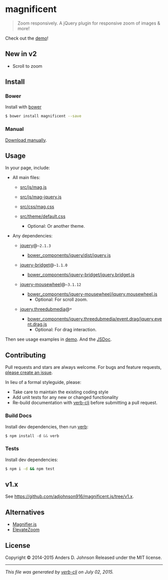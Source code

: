 # magnificent

> Zoom responsively. A jQuery plugin for responsive zoom of images & more!

Check out the [demo][mag-demo]!

## New in v2

* Scroll to zoom

## Install

### Bower

Install with [bower](http://bower.io/)

```sh
$ bower install magnificent --save
```

### Manual

[Download manually](https://github.com/adjohnson916/magnificent.js/releases).

## Usage

In your page, include:

* All main files:

  * [src/js/mag.js](src/js/mag.js)

  * [src/js/mag-jquery.js](src/js/mag-jquery.js)

  * [src/css/mag.css](src/css/mag.css)

  * [src/theme/default.css](src/theme/default.css)
    * Optional: Or another theme.

* Any dependencies:

  * [jquery](https://github.com/jquery/jquery)@`~2.1.3`
    * [bower_components/jquery/dist/jquery.js](https://raw.githubusercontent.com/jquery/jquery/2.1.4/dist/jquery.js)

  * [jquery-bridget](https://github.com/desandro/jquery-bridget)@`~1.1.0`
    * [bower_components/jquery-bridget/jquery.bridget.js](https://raw.githubusercontent.com/desandro/jquery-bridget/v1.1.0/jquery.bridget.js)

  * [jquery-mousewheel](https://github.com/jquery/jquery-mousewheel)@`~3.1.12`
    * [bower_components/jquery-mousewheel/jquery.mousewheel.js](https://raw.githubusercontent.com/jquery/jquery-mousewheel/3.1.12/./jquery.mousewheel.js)
      * Optional: For scroll zoom.
  * [jquery.threedubmedia](https://github.com/threedubmedia/jquery.threedubmedia)@`*`
    * [bower_components/jquery.threedubmedia/event.drag/jquery.event.drag.js](https://raw.githubusercontent.com/threedubmedia/jquery.threedubmedia/master/event.drag/jquery.event.drag.js)
      * Optional: For drag interaction.


Then see usage examples in [demo][mag-demo]. And the [JSDoc][mag-jsdoc].

## Contributing

Pull requests and stars are always welcome. For bugs and feature requests, [please create an issue](https://github.com/adjohnson916/magnificent.js/issues/new).


In lieu of a formal styleguide, please:
 - Take care to maintain the existing coding style
 - Add unit tests for any new or changed functionality
 - Re-build documentation with [verb-cli](https://github.com/assemble/verb-cli) before submitting a pull request.


### Build Docs

Install dev dependencies, then run [verb]:

```js
$ npm install -d && verb
```

[verb]: https://github.com/verbose/verb

### Tests

Install dev dependencies:

```sh
$ npm i -d && npm test
```

## v1.x

See https://github.com/adjohnson916/magnificent.js/tree/v1.x.

## Alternatives

* [Magnifier.js]
* [ElevateZoom]

## License
Copyright © 2014-2015 Anders D. Johnson
Released under the MIT license.


***

_This file was generated by [verb-cli](https://github.com/assemble/verb-cli) on July 02, 2015._

[mag-demo]: http://andrz.me/magnificent.js/examples/demo/
[mag-jsdoc]: http://andrz.me/magnificent.js/doc/
[bower]: http://bower.io/ 
[Magnifier.js]: http://mark-rolich.github.io/Magnifier.js/
[ElevateZoom]: http://www.elevateweb.co.uk/image-zoom
